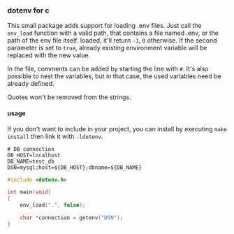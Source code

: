### dotenv for c

This small package adds support for loading .env files.
Just call the `env_load` function with a valid path, that contains a file named .env,
or the path of the env file itself.
loaded, it'll return `-1`, `0` otherwise. If the second parameter is set to `true`,
already existing environment variable will be replaced with the new value.

In the file, comments can be added by starting the line with `#`.
It's also possible to nest the variables, but in that case, the used variables need be already defined.

Quotes won't be removed from the strings.

#### usage

If you don't want to include in your project, you can install by executing `make install` then link it with `-ldotenv`.


```
# DB connection
DB_HOST=localhost
DB_NAME=test_db
DSN=mysql:host=${DB_HOST};dbname=${DB_NAME}
```

```c
#include <dotenv.h>

int main(void)
{
    env_load(".", false);

    char *connection = getenv("DSN");
}
```

